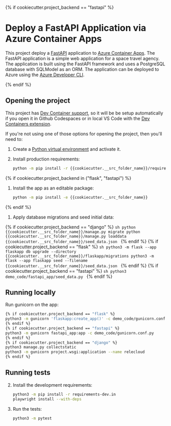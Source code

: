 {% if cookiecutter.project_backend == "fastapi" %}
# Deploy a FastAPI Application via Azure Container Apps

This project deploy a [FastAPI](https://fastapi.tiangolo.com) application to [Azure Container Apps](https://aka.ms/aca). The FastAPI application is a simple web application for a space travel agency. The application is built using the FastAPI framework and uses a PostgreSQL database with SQLModel as an ORM. The application can be deployed to Azure using the [Azure Developer CLI](https://learn.microsoft.com/azure/developer/azure-developer-cli/overview).

{% endif %}

## Opening the project

This project has [Dev Container support](https://code.visualstudio.com/docs/devcontainers/containers), so it will be be setup automatically if you open it in Github Codespaces or in local VS Code with the [Dev Containers extension](https://marketplace.visualstudio.com/items?itemName=ms-vscode-remote.remote-containers).

If you're not using one of those options for opening the project, then you'll need to:

1. Create a [Python virtual environment](https://docs.python.org/3/tutorial/venv.html#creating-virtual-environments) and activate it.

1. Install production requirements:

    ```sh
    python -m pip install -r {{cookiecutter.__src_folder_name}}/requirements.txt
    ```

{% if cookiecutter.project_backend in ("flask", "fastapi") %}
1. Install the app as an editable package:

    ```sh
    python -m pip install -e {{cookiecutter.__src_folder_name}}
    ```
{% endif %}

1. Apply database migrations and seed initial data:

{% if cookiecutter.project_backend == "django" %}
    ```sh
    python {{cookiecutter.__src_folder_name}}/manage.py migrate
    python {{cookiecutter.__src_folder_name}}/manage.py loaddata {{cookiecutter.__src_folder_name}}/seed_data.json
    ```
{% endif %}
{% if cookiecutter.project_backend == "flask" %}
    ```sh
    python3 -m flask --app flaskapp db upgrade --directory {{cookiecutter.__src_folder_name}}/flaskapp/migrations
    python3 -m flask --app flaskapp seed --filename {{cookiecutter.__src_folder_name}}/seed_data.json
    ```
{% endif %}
{% if cookiecutter.project_backend == "fastapi" %}
    ```sh
    python3 demo_code/fastapi_app/seed_data.py
    ```
{% endif %}

## Running locally

Run gunicorn on the app:

```sh
{% if cookiecutter.project_backend == "flask" %}
python3 -m gunicorn 'flaskapp:create_app()' -c demo_code/gunicorn.conf.py
{% endif %}
{% if cookiecutter.project_backend == "fastapi" %}
python3 -m gunicorn fastapi_app:app -c demo_code/gunicorn.conf.py
{% endif %}
{% if cookiecutter.project_backend == "django" %}
python3 manage.py collectstatic
python3 -m gunicorn project.wsgi:application --name relecloud
{% endif %}
```

## Running tests

2. Install the development requirements:

    ```sh
    python3 -m pip install -r requirements-dev.in
    playwright install --with-deps
    ```

3. Run the tests:

    ```sh
    python3 -m pytest
    ```